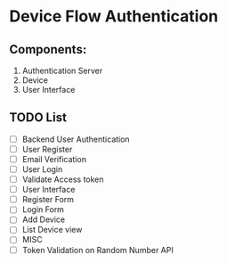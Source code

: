 # Device Flow Authentication

## Components:
1. Authentication Server
2. Device
3. User Interface


## TODO List
- [ ]  Backend User Authentication
  - [ ]  User Register
  - [ ]  Email Verification
  - [ ]  User Login
  - [ ]  Validate Access token
- [ ]  User Interface
  - [ ]  Register Form
  - [ ]  Login Form
  - [ ]  Add Device
  - [ ]  List Device view
- [ ]  MISC
  - [ ]  Token Validation on Random Number API